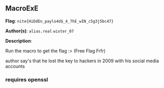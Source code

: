 ## MacroExE

**Flag**: `nite{HiDdEn_paylo4d$_4_7hE_wIN_c5g3j5bc47}`

**Author(s)**: `alias.real` `wixter_07`

**Description**:

Run the macro to get the flag :> (Free Flag Frfr)

author say's that he lost the key to hackers in 2009 with his social media accounts

### requires openssl
